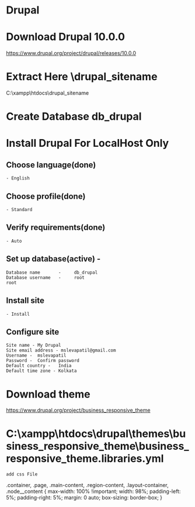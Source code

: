 # Drupal

# Download Drupal 10.0.0
https://www.drupal.org/project/drupal/releases/10.0.0
# Extract Here \drupal_sitename
C:\xampp\htdocs\drupal_sitename
# Create Database db_drupal
# Install Drupal For LocalHost Only
## Choose language(done) 
    - English
## Choose profile(done) 
    - Standard
## Verify requirements(done) 
    - Auto
## Set up database(active) - 
    Database name       -     db_drupal
    Database username   -     root
    root

## Install site 
    - Install
## Configure site
    Site name - My Drupal
    Site email address - mslevapatil@gmail.com
    Username -  mslevapatil
    Password -  Confirm password
    Default country -   India
    Default time zone - Kolkata

# Download theme 
https://www.drupal.org/project/business_responsive_theme

# C:\xampp\htdocs\drupal\themes\business_responsive_theme\business_responsive_theme.libraries.yml
    add css File

.container, .page, .main-content, .region-content, .layout-container, .node__content {
  max-width: 100% !important;
  width: 98%;
  padding-left: 5%;
  padding-right: 5%;
  margin: 0 auto;
  box-sizing: border-box;
}
